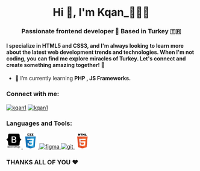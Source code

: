 <h1 align="center">Hi 👋, I'm Kqan_👨🏻‍💻</h1>
<h3 align="center">Passionate frontend developer 🚀 Based in Turkey 🇹🇷 </h3>
<h4> I specialize in HTML5 and CSS3, and I'm always looking to learn more about the latest web development trends and technologies. When I'm not coding, you can find me explore miracles of Turkey. Let's connect and create something amazing together! 👋</h2>

- 🌱 I’m currently learning **PHP , JS Frameworks.**

<h3 align="left">Connect with me:</h3>
<p align="left">
<a href="https://twitter.com/kaan__eski" target="blank"><img align="center" src="https://raw.githubusercontent.com/rahuldkjain/github-profile-readme-generator/master/src/images/icons/Social/twitter.svg" alt="kqan1" height="30" width="40" /></a>
<a href="https://instagram.com/kaan___eski" target="blank"><img align="center" src="https://raw.githubusercontent.com/rahuldkjain/github-profile-readme-generator/master/src/images/icons/Social/instagram.svg" alt="kqan1" height="30" width="40" /></a>
</p>

<h3 align="left">Languages and Tools:</h3>
<p align="left"><a href="https://getbootstrap.com" target="_blank" rel="noreferrer"> <img src="https://raw.githubusercontent.com/devicons/devicon/master/icons/bootstrap/bootstrap-plain-wordmark.svg" alt="bootstrap" width="40" height="40"/> </a> <a href="https://www.w3schools.com/css/" target="_blank" rel="noreferrer"> <img src="https://raw.githubusercontent.com/devicons/devicon/master/icons/css3/css3-original-wordmark.svg" alt="css3" width="40" height="40"/> </a> <a href="https://www.figma.com/" target="_blank" rel="noreferrer"> <img src="https://www.vectorlogo.zone/logos/figma/figma-icon.svg" alt="figma" width="40" height="40"/> </a> <a href="https://git-scm.com/" target="_blank" rel="noreferrer"> <img src="https://www.vectorlogo.zone/logos/git-scm/git-scm-icon.svg" alt="git" width="40" height="40"/> </a> <a href="https://www.w3.org/html/" target="_blank" rel="noreferrer"> <img src="https://raw.githubusercontent.com/devicons/devicon/master/icons/html5/html5-original-wordmark.svg" alt="html5" width="40" height="40"/> </a>

<h3 align="left">THANKS ALL OF YOU ♥</h3>
